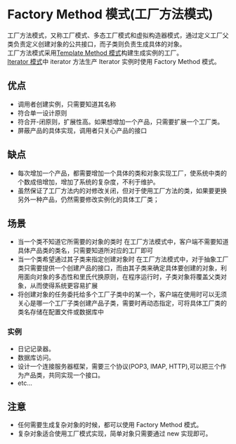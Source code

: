# Factory Method 模式(工厂方法模式)
工厂方法模式，又称工厂模式、多态工厂模式和虚拟构造器模式，通过定义工厂父类负责定义创建对象的公共接口，而子类则负责生成具体的对象。  
工厂方法模式采用[Template Method 模式](../template-method/TemplateMethod.md)构建生成实例的工厂。  
[Iterator 模式](../iterator/Iterator.md)中 iterator 方法生产 Iterator 实例时使用 Factory Method 模式。  
## 优点
- 调用者创建实例，只需要知道其名称
- 符合单一设计原则
- 符合开-闭原则，扩展性高。如果想增加一个产品，只需要扩展一个工厂类。
- 屏蔽产品的具体实现，调用者只关心产品的接口
## 缺点
- 每次增加一个产品，都需要增加一个具体的类和对象实现工厂，使系统中类的个数成倍增加，增加了系统的复杂度，不利于维护。
- 虽然保证了工厂方法内的对修改关闭，但对于使用工厂方法的类，如果要更换另外一种产品，仍然需要修改实例化的具体工厂类；  
## 场景
- 当一个类不知道它所需要的对象的类时 
  在工厂方法模式中，客户端不需要知道具体产品类的类名，只需要知道所对应的工厂即可
- 当一个类希望通过其子类来指定创建对象时 
  在工厂方法模式中，对于抽象工厂类只需要提供一个创建产品的接口，而由其子类来确定具体要创建的对象，利用面向对象的多态性和里氏代换原则，在程序运行时，子类对象将覆盖父类对象，从而使得系统更容易扩展
- 将创建对象的任务委托给多个工厂子类中的某一个，客户端在使用时可以无须关心是哪一个工厂子类创建产品子类，需要时再动态指定，可将具体工厂类的类名存储在配置文件或数据库中
### 实例
- 日记记录器。
- 数据库访问。
- 设计一个连接服务器框架，需要三个协议(POP3, IMAP, HTTP),可以把三个作为产品类，共同实现一个接口。
- etc...
## 注意
- 任何需要生成复杂对象的时候，都可以使用 Factory Method 模式。
- 复杂对象适合使用工厂模式实现，简单对象只需要通过 new 实现即可。